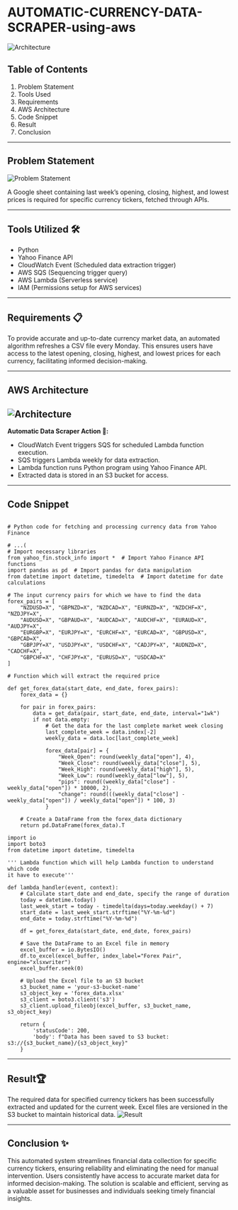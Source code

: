 # AUTOMATIC-CURRENCY-DATA-SCRAPER-using-aws
![Architecture](https://s3.ap-northeast-1.amazonaws.com/motulaal.io/Crypto+share+monitor/architecture.png)

## Table of Contents

1. Problem Statement
2. Tools Used
3. Requirements
4. AWS Architecture
5. Code Snippet
6. Result
7. Conclusion

---

## Problem Statement
![Problem Statement](https://s3.ap-northeast-1.amazonaws.com/motulaal.io/Crypto+share+monitor/requirement.png)

A Google sheet containing last week’s opening, closing, highest, and lowest prices is required for specific currency tickers, fetched through APIs.

---

## Tools Utilized 🛠️

- Python
- Yahoo Finance API
- CloudWatch Event (Scheduled data extraction trigger)
- AWS SQS (Sequencing trigger query)
- AWS Lambda (Serverless service)
- IAM (Permissions setup for AWS services)

---

## Requirements 📋

To provide accurate and up-to-date currency market data, an automated algorithm refreshes a CSV file every Monday. This ensures users have access to the latest opening, closing, highest, and lowest prices for each currency, facilitating informed decision-making.

---

## AWS Architecture
![Architecture](https://s3.ap-northeast-1.amazonaws.com/motulaal.io/Crypto+share+monitor/architecture.png)
---
**Automatic Data Scraper Action 🎯:**

- CloudWatch Event triggers SQS for scheduled Lambda function execution.
- SQS triggers Lambda weekly for data extraction.
- Lambda function runs Python program using Yahoo Finance API.
- Extracted data is stored in an S3 bucket for access.

---

## Code Snippet
<pre><code>
# Python code for fetching and processing currency data from Yahoo Finance

# ...(
# Import necessary libraries
from yahoo_fin.stock_info import *  # Import Yahoo Finance API functions
import pandas as pd  # Import pandas for data manipulation
from datetime import datetime, timedelta  # Import datetime for date calculations

# The input currency pairs for which we have to find the data
forex_pairs = [
    "NZDUSD=X", "GBPNZD=X", "NZDCAD=X", "EURNZD=X", "NZDCHF=X", "NZDJPY=X",
    "AUDUSD=X", "GBPAUD=X", "AUDCAD=X", "AUDCHF=X", "EURAUD=X", "AUDJPY=X",
    "EURGBP=X", "EURJPY=X", "EURCHF=X", "EURCAD=X", "GBPUSD=X", "GBPCAD=X",
    "GBPJPY=X", "USDJPY=X", "USDCHF=X", "CADJPY=X", "AUDNZD=X", "CADCHF=X",
    "GBPCHF=X", "CHFJPY=X", "EURUSD=X", "USDCAD=X"
]

# Function which will extract the required price

def get_forex_data(start_date, end_date, forex_pairs):
    forex_data = {}

    for pair in forex_pairs:
        data = get_data(pair, start_date, end_date, interval="1wk")
        if not data.empty:
            # Get the data for the last complete market week closing
            last_complete_week = data.index[-2]
            weekly_data = data.loc[last_complete_week]

            forex_data[pair] = {
                "Week_Open": round(weekly_data["open"], 4),
                "Week_Close": round(weekly_data["close"], 5),
                "Week_High": round(weekly_data["high"], 5),
                "Week_Low": round(weekly_data["low"], 5),
                "pips": round((weekly_data["close"] - weekly_data["open"]) * 10000, 2),
                "change": round(((weekly_data["close"] - weekly_data["open"]) / weekly_data["open"]) * 100, 3)
            }

    # Create a DataFrame from the forex_data dictionary
    return pd.DataFrame(forex_data).T

import io
import boto3
from datetime import datetime, timedelta

''' Lambda function which will help Lambda function to understand which code
it have to execute'''

def lambda_handler(event, context):
    # Calculate start_date and end_date, specify the range of duration
    today = datetime.today()
    last_week_start = today - timedelta(days=today.weekday() + 7)
    start_date = last_week_start.strftime("%Y-%m-%d")
    end_date = today.strftime("%Y-%m-%d")
    
    df = get_forex_data(start_date, end_date, forex_pairs)
    
    # Save the DataFrame to an Excel file in memory
    excel_buffer = io.BytesIO()
    df.to_excel(excel_buffer, index_label="Forex Pair", engine="xlsxwriter")
    excel_buffer.seek(0)
    
    # Upload the Excel file to an S3 bucket
    s3_bucket_name = 'your-s3-bucket-name'
    s3_object_key = 'forex_data.xlsx'
    s3_client = boto3.client('s3')
    s3_client.upload_fileobj(excel_buffer, s3_bucket_name, s3_object_key)
    
    return {
        'statusCode': 200,
        'body': f"Data has been saved to S3 bucket: s3://{s3_bucket_name}/{s3_object_key}"
    }
</code></pre>
---
## Result🏆

The required data for specified currency tickers has been successfully extracted and updated for the current week. Excel files are versioned in the S3 bucket to maintain historical data.
![Result](https://s3.ap-northeast-1.amazonaws.com/motulaal.io/Crypto+share+monitor/result.png)


---
## Conclusion ✨

This automated system streamlines financial data collection for specific currency tickers, ensuring reliability and eliminating the need for manual intervention. Users consistently have access to accurate market data for informed decision-making. The solution is scalable and efficient, serving as a valuable asset for businesses and individuals seeking timely financial insights.
